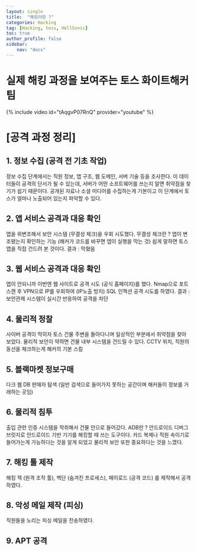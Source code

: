 ```yaml
---
layout: single
title:  "해킹이란 ?"
categories: Hacking
tag: [Hacking, toss, HellSonic]
toc: true
author_profile: false
sidebar:
    nav: "docs"
---
```


# 실제 해킹 과정을 보여주는 토스 화이트해커 팀

{% include video id="tAqgvP07RnQ" provider="youtube" %}


# [공격 과정 정리]

## 1. 정보 수집 (공격 전 기초 작업)
정보 수집 단계에서는 직원 정보, 앱 구조, 웹 도메인, 서버 기술 등을 조사한다.
이 데이터들이 공격의 단서가 될 수 있는데, 서버가 어떤 소프트웨어를 쓰는지 알면 취약점을 찾기가 쉽기 때문이다.
공개된 자료나 소셜 미디어를 수집하는게 기본이고 이 단계에서 토스가 얼마나 노출되어 있는지 파악할 수 있다.

## 2. 앱 서비스 공격과 대응 확인
앱을 위변조해서 보안 시스템 (무결성 체크)을 우회 시도했다.
무결성 체크란 ? 앱이 변조됐는지 확인하는 기능 (해커가 코드를 바꾸면 앱이 실행을 막는 것)
쉽게 말하면 토스 앱을 직접 건드려 본 것이다.
결과 : 막혔음

## 3. 웹 서비스 공격과 대응 확인
앱이 안되니까 이번엔 웹 사이트로 공격 시도 (공식 홈페이지)를 했다.
Nmap으로 포트 스캔 후 VPN으로 IP를 우회하여 (IP노출 방지) SQL 인젝션 공격 시도를 하였다.
결과 : 보안관제 시스템이 실시간 반응하여 공격을 차단 

## 4. 물리적 정찰
사이버 공격이 막히자 토스 건물 주변을 돌아다니며 일상적인 부분에서 취약점을 찾아 보았다.
물리적 보안이 약하면 건물 내부 시스템을 건드릴 수 있다.
CCTV 위치, 직원의 동선을 체크하는게 해커의 기본 스킬

## 5. 블랙마켓 정보구매
다크 웹 DB 판매자 탐색 (일반 검색으로 들어가지 못하는 공간이며 해커들이 정보를 거래하는 곳임)

## 6. 물리적 침투
출입 관련 인증 시스템을 착취해서 건물 안으로 들어갔다. ADB란 ? 안드로이드 디버그 브릿지로 안드로이드 기반 기기를 해킹할 때 쓰는 도구이다.
카드 복제나 직원 속이기로 들어가는게 가능하다는 것을 알게 되었고 물리적 보안 또한 중요하다는 것을 느꼈다.

## 7. 해킹 툴 제작
해킹 잭 (원격 조작 툴), 백단 (숨겨진 프로세스), 페이로드 (공격 코드) 를 제작해서 공격하였다.

## 8. 악성 메일 제작 (피싱)
직원들을 노리는 피싱 메일을 전송하였다.

## 9. APT 공격

